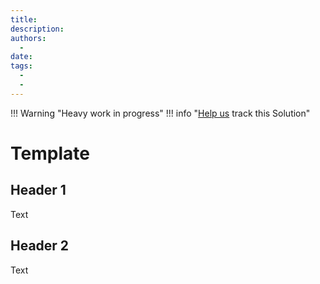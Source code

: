 ```yaml
---
title:
description:
authors:
  - 
date: 
tags:
  -
  -
---
```


!!! Warning "Heavy work in progress"
!!! info "[Help us](../../contribute) track this Solution"

# Template

## Header 1

Text

## Header 2

Text